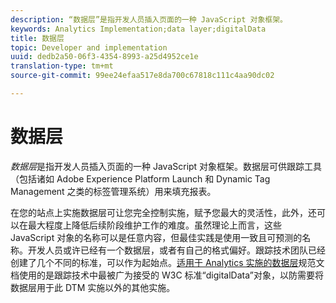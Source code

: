 ```yaml
---
description: “数据层”是指开发人员插入页面的一种 JavaScript 对象框架。
keywords: Analytics Implementation;data layer;digitalData
title: 数据层
topic: Developer and implementation
uuid: dedb2a50-06f3-4354-8993-a25d4952ce1e
translation-type: tm+mt
source-git-commit: 99ee24efaa517e8da700c67818c111c4aa90dc02

---
```



# 数据层

_数据层_&#x200B;是指开发人员插入页面的一种 JavaScript 对象框架。数据层可供跟踪工具（包括诸如 Adobe Experience Platform Launch 和 Dynamic Tag Management 之类的标签管理系统）用来填充报表。

在您的站点上实施数据层可让您完全控制实施，赋予您最大的灵活性，此外，还可以在最大程度上降低后续阶段维护工作的难度。虽然理论上而言，这些 JavaScript 对象的名称可以是任意内容，但最佳实践是使用一致且可预测的名称。开发人员或许已经有一个数据层，或者有自己的格式偏好。跟踪技术团队已经创建了几个不同的标准，可以作为起始点。[适用于 Analytics 实施的数据层](assets/datalayer-documentation.pdf)规范文档使用的是跟踪技术中最被广为接受的 W3C 标准“digitalData”对象，以防需要将数据层用于此 DTM 实施以外的其他实施。
